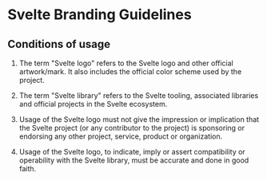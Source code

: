 # Svelte Branding Guidelines

## Conditions of usage

1. The term "Svelte logo" refers to the Svelte logo and other official artwork/mark. It also includes the official color scheme used by the project.

2. The term "Svelte library" refers to the Svelte tooling, associated libraries and official projects in the Svelte ecosystem.

3. Usage of the Svelte logo must not give the impression or implication that the Svelte project (or any contributor to the project) is sponsoring or endorsing any other project, service, product or organization.

4. Usage of the Svelte logo, to indicate, imply or assert compatibility or operability with the Svelte library, must be accurate and done in good faith.
